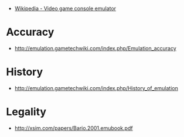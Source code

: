 - [Wikipedia - Video game console emulator](https://en.wikipedia.org/wiki/Video_game_console_emulator)

# Accuracy
- http://emulation.gametechwiki.com/index.php/Emulation_accuracy

# History
- http://emulation.gametechwiki.com/index.php/History_of_emulation

# Legality
- http://xsim.com/papers/Bario.2001.emubook.pdf